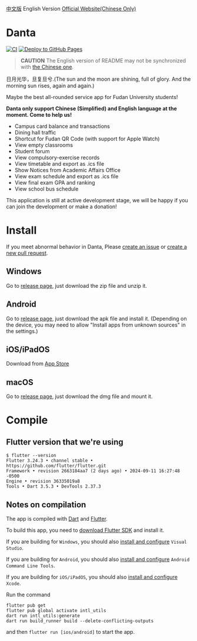 [中文版](README.md) English Version
[Official Website(Chinese Only)](https://danxi.fduhole.com)

# Danta

[![CI](https://github.com/DanXi-Dev/DanXi/actions/workflows/ci_ios.yml/badge.svg)](https://github.com/DanXi-Dev/DanXi/actions/workflows/ci_ios.yml)
[![Deploy to GitHub Pages](https://github.com/DanXi-Dev/DanXi/actions/workflows/deploy_to_gh-pages.yml/badge.svg)](https://github.com/DanXi-Dev/DanXi/actions/workflows/deploy_to_gh-pages.yml)

> **CAUTION**
> The English version of README may not be synchronized with [the Chinese one](README.md).

日月光华，旦复旦兮.(The sun and the moon are shining, full of glory. And the morning sun rises, again and
again.)

Maybe the best all-rounded service app for Fudan University students!

**Danta only support Chinese (Simplified) and English language at the moment. Come to help us!**

- Campus card balance and transactions
- Dining hall traffic
- Shortcut for Fudan QR Code (with support for Apple Watch)
- View empty classrooms
- Student forum
- View compulsory-exercise records
- View timetable and export as .ics file
- Show Notices from Academic Affairs Office
- View exam schedule and export as .ics file
- View final exam GPA and ranking
- View school bus schedule

This application is still at active development stage, we will be happy if you can join the development or make a donation!

# Install

If you meet abnormal behavior in
Danta, Please [create an issue](https://github.com/DanXi-Dev/DanXi/issues/new/choose)
or [create a new pull request](https://github.com/DanXi-Dev/DanXi/compare).

## Windows

Go to [release page](https://github.com/DanXi-Dev/DanXi/releases), just download the zip file and
unzip it.

## Android

Go to [release page](https://github.com/DanXi-Dev/DanXi/releases), just download the apk file and
install it.
(Depending on the device, you may need to allow "Install apps from unknown sources" in the
settings.)

## iOS/iPadOS

Download from [App Store](https://apps.apple.com/us/app/旦夕/id1568629997)

## macOS

Go to [release page](https://github.com/DanXi-Dev/DanXi/releases), just download the dmg file and
mount it.

# Compile

## Flutter version that we're using

```shell
$ flutter --version
Flutter 3.24.3 • channel stable • https://github.com/flutter/flutter.git
Framework • revision 2663184aa7 (2 days ago) • 2024-09-11 16:27:48 -0500
Engine • revision 36335019a8
Tools • Dart 3.5.3 • DevTools 2.37.3
```

## Notes on compilation

The app is compiled with [Dart](https://dart.dev/) and [Flutter](https://flutter.dev/).

To build this app, you need to [download Flutter SDK](https://flutter.dev/docs/get-started/install) and install it.

If you are building for `Windows`, you should also [install and configure](https://visualstudio.microsoft.com/downloads/) `Visual Studio`.

If you are building for `Android`, you should also [install and configure](https://developer.android.com/studio) `Android Command Line Tools`.

If you are building for `iOS/iPadOS`, you should also [install and configure](https://apps.apple.com/cn/app/xcode/id497799835) `Xcode`.

Run the command 

```
flutter pub get
flutter pub global activate intl_utils
dart run intl_utils:generate
dart run build_runner build --delete-conflicting-outputs
```

and then  `flutter run [ios/android]` to start the app.
